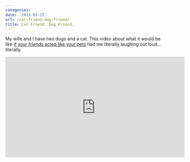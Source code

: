 ```yaml
---
categories:
date: '2013-01-25'
url: /cat-friend-dog-friend/
title: Cat Friend. Dog Friend.
---
```


My wife and I have two dogs and a cat. This video about what it would be like <a href="https://www.youtube.com/watch?v=GbycvPwr1Wg">if your friends acted like your pets</a> had me literally laughing out loud... literally.

<iframe width="560" height="315" src="https://www.youtube.com/embed/GbycvPwr1Wg?rel=0" frameborder="0" allowfullscreen></iframe>